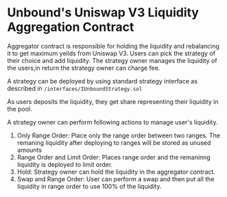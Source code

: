 # Unbound's Uniswap V3 Liquidity Aggregation Contract

Aggregator contract is responsible for holding the liquidity and rebalancing it to get maximum yeilds from Uniswap V3. Users can pick the strategy of their choice and add liquidity. The strategy owner manages the liquidity of the users,in return the strategy owner can charge fee.

A strategy can be deployed by using standard strategy interface as described in `/interfaces/IUnboundStrategy.sol`

As users deposits the liquidity, they get share representing their liquidity in the pool.

A strategy owner can perform following actions to manage user's liquidity.

1. Only Range Order: Place only the range order between two ranges. The remaning liquidity after deploying to ranges will be stored as unused amounts
2. Range Order and Limit Order: Places range order and the remaninng liquidity is deployed to limit order.
3. Hold: Strategy owner can hold the liquidity in the aggregator contract.
4. Swap and Range Order: User can perform a swap and then put all the liquidity in range order to use 100% of the liquidity.
